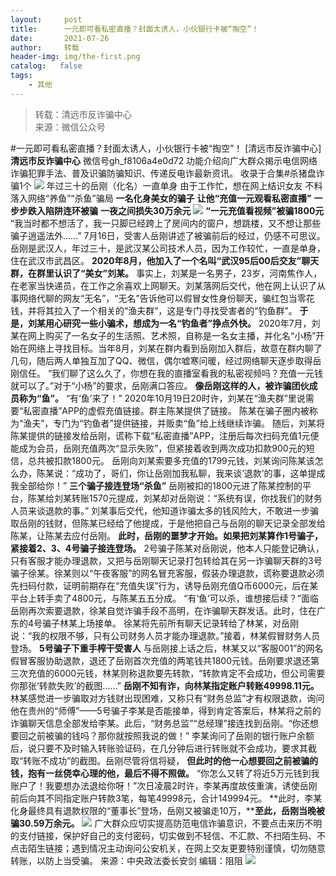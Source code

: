 ```yaml
---
layout:     post
title:      一元即可看私密直播？封面太诱人，小伙银行卡被“掏空”！
date:       2021-07-26
author:     转载
header-img: img/the-first.png
catalog:   false
tags:
    - 其他
---
```


<blockquote><p>转载：清远市反诈骗中心<br>
来源：微信公众号</p></blockquote>

#一元即可看私密直播？封面太诱人，小伙银行卡被“掏空”！
[清远市反诈骗中心]
**清远市反诈骗中心**
微信号gh_f8106a4e0d72
功能介绍向广大群众揭示电信网络诈骗犯罪手法、普及识骗防骗知识、传递反电诈最新资讯。
收录于合集#杀猪盘诈骗1个
![]({{site.baseurl}}/postimg/3CxTSiafadcic5zyXUfbXLUClzlpaoknCpV4bErPg2kuuS97hoJJbNCtFOVZ9X0j5W26HDaregC5kibiaLGl8CPr9A.gif)
年过三十的岳刚（化名）一直单身
由于工作忙，想在网上结识女友
不料落入网络“养鱼”“杀鱼”骗局
**一名化身美女的骗子**
**让他“充值一元观看私密直播”**
**一步步跌入陷阱连环被骗**
**一夜之间损失30万余元**
![]({{site.baseurl}}/postimg/3CxTSiafadc9EpiakxvGypJhso9eGFiaHkuwO8gCFKKYXQly14ZUhqHGgZiasG8MSykCJuop54edcC1dlr5htqj7bQ.gif)
**“一元充值看视频”被骗1800元**
“我当时都不想活了，我一只脚已经跨上了房间内的窗户，想跳楼，又不想让那些骗子逍遥法外……”
7月16日，受害人岳刚讲述了被骗前后的经过，仍感不可思议。
岳刚是武汉人，年过三十，是武汉某公司技术人员，因为工作较忙，一直是单身，住在武汉市武昌区。
**2020年8月，他加入了一个名叫“武汉95后00后交友”聊天群，在群里认识了“美女”刘某。**
事实上，刘某是一名男子，23岁，河南焦作人，在老家当快递员，在工作之余喜欢上网聊天。刘某落网后交代，他在网上认识了从事网络代聊的网友“无名”，“无名”告诉他可以假冒女性身份聊天，骗红包当零花钱，并将其拉入了一个相关的“渔夫群”，这是专门寻找受害者的“钓鱼群”。
**于是，刘某用心研究一些小骗术，想成为一名“钓鱼者”挣点外快。**
2020年7月，刘某在网上购买了一名女子的生活照、艺术照，自称是一名女主播，并化名“小杨”开始在网络上寻找目标。当年8月，刘某在群内看到岳刚加入群后，故意在群内聊了几句，随后两人单独互加了QQ、微信，偶尔嘘寒问暖，经过网络聊天逐步取得岳刚信任。
“我们聊了这么久了，你想在我的直播室看我的私密视频吗？充值一元钱就可以了。”对于“小杨”的要求，岳刚满口答应。
**像岳刚这样的人，被诈骗团伙成员称为“鱼”。**
“有‘鱼’来了！”
2020年10月19日20时许，刘某在“渔夫群”里说需要“私密直播”APP的虚假充值链接。群主陈某提供了链接。
陈某在骗子圈内被称为“渔夫”，专门为“钓鱼者”提供链接，并贩卖“鱼”给上线继续诈骗。
随后，刘某将陈某提供的链接发给岳刚，谎称下载“私密直播”APP，注册后每次扫码充值1元便能成为会员，岳刚充值两次“显示失败”，但紧接着收到两次成功扣款900元的短信，总共被扣款1800元。
岳刚向刘某索要多充值的1799元钱，刘某询问陈某该怎么办，陈某说：“成功了，哥们，你让岳刚加我私聊，我来谈‘退款’的事，这单提成我全部给你！”
**三个骗子接连登场“杀鱼”**
岳刚被扣的1800元进了陈某控制的平台，陈某给刘某转账1570元提成，刘某却对岳刚说：“系统有误，你找我们的财务人员来谈退款的事。”
刘某事后交代，他知道诈骗太多的钱风险大，不敢进一步骗取岳刚的钱财，但陈某已经给了他提成，于是他把自己与岳刚的聊天记录全部发给陈某，让陈某去应付岳刚。
**此时，岳刚的噩梦才开始。如果把刘某算作1号骗子，紧接着2、3、4号骗子接连登场。**
2号骗子陈某对岳刚说，他本人只能登记确认，只有客服才能办理退款，又把与岳刚聊天记录打包转给其在另一诈骗聊天群的3号骗子徐某。徐某则以“午夜客服”的网名冒充客服，假装办理退款，谎称要退款必须先扫码付款，证明前期存在“充值失误”行为，诱导岳刚充值Q币6000元，后在某平台上转手卖了4800元，与陈某五五分成。
“有‘鱼’可以杀，谁想接后续？”面临岳刚再次索要退款，徐某自觉诈骗手段不高明，在诈骗聊天群发话。此时，住在广东的4号骗子林某上场接单。
徐某将先前所有聊天记录转给了林某，对岳刚说：“我的权限不够，只有公司财务人员才能办理退款。”接着，林某假冒财务人员登场。
**5号骗子下重手榨干受害人**
与岳刚接上话之后，林某又以“客服001”的网名假冒客服协助退款，退还了岳刚首次充值的两笔钱共1800元钱。岳刚要求退还第三次充值的6000元钱，林某则称退款要先转款，“转款肯定不会成功，但公司需要你那张‘转款失败’的截图……”
**岳刚不知有诈，向林某指定账户转账49998.11元。**
林某感觉进一步骗取对方钱财出现困难，又称只有“财务总监”才有权限退款，询问他在贵州的“师傅”——5号骗子李某是否能接单，得到肯定答案后，林某将之前的诈骗聊天信息全部发给李某。此后，“财务总监”“总经理”接连找到岳刚。“你还想要回之前被骗的钱吗？那你就按照我说的做！”
李某询问了岳刚的银行账户余额后，说只要不及时输入转账验证码，在几分钟后进行转账就不会成功，要求其截取“转账不成功”的截图。岳刚尽管将信将疑，
**但此时的他一心想要回之前被骗的钱，抱有一丝侥幸心理的他，最后不得不照做。**
“你怎么又转了将近5万元钱到我账户了！我要想办法退给你呀！”次日凌晨2时许，李某再度故伎重演，诱使岳刚前后向其不同指定账户转款3笔，每笔49998元，合计149994元。
**此时，李某化身最终具有退款权限的“董事长”登场，岳刚又被骗走10万，****至此，岳刚当晚被骗30.59万余元。**
![]({{site.baseurl}}/postimg/3CxTSiafadcic2rUuia7fNMspibeHH8b5cRQnNqGCvZFpIbjmgcLjmneCXTic5I31iaiaKj5bCK8C4RGxrUa9tlNjz4yw.png)
广大群众应切实提高防范电信诈骗意识，不要点击来历不明的支付链接，保护好自己的支付密码，切实做到不轻信、不汇款、不扫陌生码、不点击陌生链接；遇到情况主动询问公安机关，在网上交友更要特别谨慎，切勿随意转账，以防上当受骗。
来源：中央政法委长安剑
编辑：阻阻
![]({{site.baseurl}}/postimg/3CxTSiafadcic5zyXUfbXLUClzlpaoknCpErldQhhamfG7KH1qHGrr3icT9iaAoE1B4noSO7EewO2k8fys5pMuaoog.gif)
